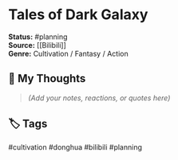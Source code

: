 # Tales of Dark Galaxy

**Status:** #planning  
**Source:** [[Bilibili]]  
**Genre:** Cultivation / Fantasy / Action  

## 🧠 My Thoughts  
> _(Add your notes, reactions, or quotes here)_

## 🏷️ Tags  
#cultivation #donghua #bilibili #planning
